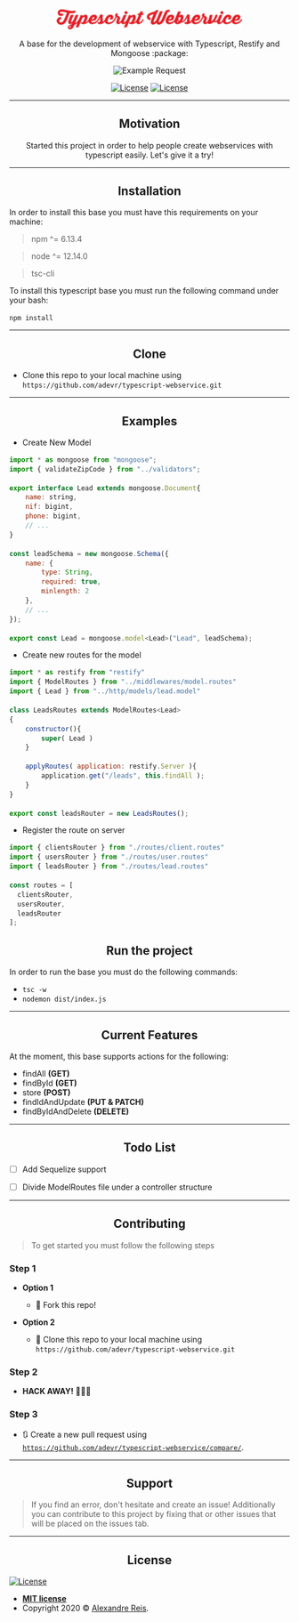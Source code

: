 <p align="center">
<img src="https://raw.githubusercontent.com/adevr/typescript-webservice/master/logo.png" width="334" alt="Typescript Webservice"/>
</p>
<p align="center">
   A base for the development of webservice with Typescript, Restify and Mongoose :package:
</p>

<p align="center">
<img src="http://g.recordit.co/sXAeT4BY4I.gif" alt="Example Request"/>
</p>

<p align="center">
 <a href="https://app.codacy.com/manual/adevr/typescript-webservice?utm_source=github.com&utm_medium=referral&utm_content=adevr/typescript-webservice&utm_campaign=Badge_Grade_Dashboard"><img src="https://api.codacy.com/project/badge/Grade/61f70b41f8ff4eb388d3be9c4ae0c86d" alt="License"></a> 
 <a href="https://github.com/adevr/typescript-webservice/blob/master/LICENSE"><img src="http://img.shields.io/:license-mit-blue.svg" alt="License"></a>
</p>

---

<h2 align="center">Motivation</h2>

<p align="center">
Started this project in order to  help people create webservices with typescript easily. Let's give it a try!
</p>


---


<h2 align="center">Installation</h2>

In order to install this base you must have this requirements on your machine:
> npm ^= 6.13.4

> node ^= 12.14.0

> tsc-cli 

<p>
To install this typescript base you must run the following command under your bash:
</p>

`npm install`

---

<h2 align="center">Clone</h2>

- Clone this repo to your local machine using `https://github.com/adevr/typescript-webservice.git`

---

<h2 align="center">Examples</h2>

- Create New Model

```js
import * as mongoose from "mongoose";
import { validateZipCode } from "../validators";

export interface Lead extends mongoose.Document{
    name: string,
    nif: bigint,
    phone: bigint,
    // ...
}

const leadSchema = new mongoose.Schema({
    name: {
        type: String,
        required: true,
        minlength: 2
    },
    // ...
});

export const Lead = mongoose.model<Lead>("Lead", leadSchema);
```

- Create new routes for the model

```js
import * as restify from "restify"
import { ModelRoutes } from "../middlewares/model.routes"
import { Lead } from "../http/models/lead.model"

class LeadsRoutes extends ModelRoutes<Lead>
{
    constructor(){
        super( Lead )
    }

    applyRoutes( application: restify.Server ){
        application.get("/leads", this.findAll );
    }
}

export const leadsRouter = new LeadsRoutes();
```

- Register the route on server

```js
import { clientsRouter } from "./routes/client.routes"
import { usersRouter } from "./routes/user.routes"
import { leadsRouter } from "./routes/lead.routes"

const routes = [
  clientsRouter,
  usersRouter,
  leadsRouter
];

```

<h2 align="center">Run the project</h2>

In order to run the base you must do the following commands:
- ```tsc -w```
- ```nodemon dist/index.js```


---


<h2 align="center">Current Features</h2>
At the moment, this base supports actions for the following:

- findAll **(GET)**
- findById **(GET)**
- store **(POST)**
- findIdAndUpdate **(PUT & PATCH)**
- findByIdAndDelete **(DELETE)**

---

<h2 align="center">Todo List</h2>

- [ ] Add Sequelize support
- [ ] Divide ModelRoutes file under a controller structure


---


<h2 align="center">Contributing</h2> 

> To get started you must follow the following steps

### Step 1

- **Option 1**
    - 🍴 Fork this repo!

- **Option 2**
    - 👯 Clone this repo to your local machine using `https://github.com/adevr/typescript-webservice.git`

### Step 2

- **HACK AWAY!** 🔨🔨🔨

### Step 3

- 🔃 Create a new pull request using <a href="https://github.com/adevr/typescript-webservice/compare/" target="_blank">`https://github.com/adevr/typescript-webservice/compare/`</a>.

---

<h2 align="center">Support</h2>

> If you find an error, don't hesitate and create an issue!
> Additionally you can contribute to this project by fixing that or other issues that will be placed on the issues tab.

---


<h2 align="center">License</h2>

<a href="https://github.com/adevr/typescript-webservice/blob/master/LICENSE"><img src="http://img.shields.io/:license-mit-blue.svg" alt="License"></a>

- **[MIT license](https://github.com/adevr/typescript-webservice/blob/master/LICENSE)**
- Copyright 2020 © <a href="http://adevr.github.io" target="_blank">Alexandre Reis</a>.


